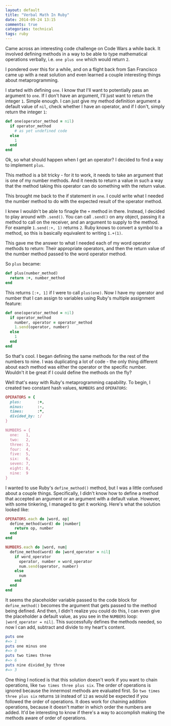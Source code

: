 ```yaml
---
layout: default
title: "Verbal Math In Ruby"
date: 2014-09-24 13:15
comments: true
categories: technical
tags: ruby
---
```


Came across an interesting code challenge on Code Wars a while back. It involved defining methods in a way to be able to type mathematical operations verbally, i.e. `one plus one` which would return `2`.

I pondered over this for a while, and on a flight back from San Francisco came up with a neat solution and even learned a couple interesting things about metaprogramming.

I started with defining `one`. I know that I'll want to potentially pass an argument to `one`. If I don't have an argument, I'll just want to return the integer `1`. Simple enough. I can just give my method definition argument a default value of `nil`, check whether I have an operator, and if I don't, simply return the integer `1`:

```ruby
def one(operator_method = nil)
  if operator_method
    # as yet undefined code
  else
    1
  end
end
```

Ok, so what should happen when I get an operator? I decided to find a way to implement `plus`.

<!-- more -->

This method is a bit tricky - for it to work, it needs to take an argument that is one of my number methods. And it needs to return a value in such a way that the method taking this operator can do something with the return value.

This brought me back to the if statement in `one`. I could write what I needed the number method to do with the expected result of the operator method.

I knew I wouldn't be able to finagle the `+` method in there. Instead, I decided to play around with `.send()`. You can call `.send()` on any object, passing it a method to call on the receiver, and an argument to supply to the method. For example `1.send(:+, 1)` returns `2`. Ruby knows to convert a symbol to a method, so this is basically equivalent to writing `1.+(1)`.

This gave me the answer to what I needed each of my word operator methods to return: Their appropriate operators, and then the return value of the number method passed to the word operator method.

So `plus` became:

```ruby
def plus(number_method)
  return :+, number_method
end
```

This returns `[:+, 1]` if I were to call `plus(one)`. Now I have my operator and number that I can assign to variables using Ruby's multiple assignment feature:

```ruby
def one(operator_method = nil)
  if operator_method
    number, operator = operator_method
    1.send(operator, number)
  else
    1
  end
end
```

So that's cool. I began defining the same methods for the rest of the numbers to nine. I was duplicating a lot of code - the only thing different about each method was either the operator or the specific number. Wouldn't it be great if I could define the methods on the fly?

Well that's easy with Ruby's metaprogramming capability. To begin, I created two constant hash values, `NUMBERS` and `OPERATORS`:

```ruby
OPERATORS = {
  plus:       :+,
  minus:      :-,
  times:      :*,
  divided_by: :/
}

NUMBERS = {
  one:   1,
  two:   2,
  three: 3,
  four:  4,
  five:  5,
  six:   6,
  seven: 7,
  eight: 8,
  nine:  9
}
```

I wanted to use Ruby's `define_method()` method, but I was a little confused about a couple things. Specifically, I didn't know how to define a method that accepted an argument or an argument with a default value. However, with some tinkering, I managed to get it working. Here's what the solution looked like:

```ruby
OPERATORS.each do |word, op|
  define_method(word) do |number|
    return op, number
  end
end

NUMBERS.each do |word, num|
  define_method(word) do |word_operator = nil|
    if word_operator
      operator, number = word_operator
      num.send(operator, number)
    else
      num
    end
  end
end
```

It seems the placeholder variable passed to the code block for `define_method()` becomes the argument that gets passed to the method being defined. And then, I didn't realize you could do this, I can even give the placeholder a default value, as you see in the `NUMBERS` loop: `|word_operator = nil|`. This successfully defines the methods needed, so now I can add, subtract and divide to my heart's content.

```ruby
puts one
#=> 1
puts one minus one
#=> 0
puts two times three
#=> 6
puts nine divided_by three
#=> 3
```

One thing I noticed is that this solution doesn't work if you want to chain operations, like `two times three plus six`. The order of operations is ignored because the innermost methods are evaluated first. So `two times three plus six` returns `18` instead of `12` as would be expected if you followed the order of operations. It does work for chaining addition operations, because it doesn't matter in which order the numbers are added. It'd be interesting to know if there's a way to accomplish making the methods aware of order of operations.
